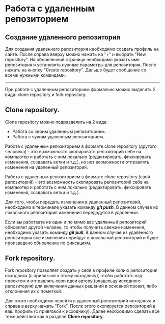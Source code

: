 # Работа с удаленным репозиторием

## Создание удаленного репозитория

Для создания удаленного репозитория необходимо создать профиль на сайте. После справа вверху можно нажать на "+" и выбрать "New repository".
На обновленной странице необходимо указать имя репозитория и установить нужные параметры для репозитория. После нажать на кнопку "Create repository". Дальше будет сообщение со всеми нужными командами.
_____________________________________________________________________________________________

При работе с удаленным репозиторием формально можно выделить 2 вида: clone repository и fork repository.

## Clone repository.

Clone repository можно подразделить на 2 вида:
* Работа со своим удаленным репозиторием.
* Работа с чужим удаленным репозиторием.

Работа с удаленным репозиторием в формате clone repository (другого человека) - это возможность скопировать репозиторий себе на компьютер и работать с ним локально (редактировать, фиксировать изменения, создавать ветки и т.д.), но нет возможности отправлять изменения на удаленный репозиторий.

Работа с удаленным репозиторием в формате clone repository (свой репозиторий) - это возможность скопировать репозиторий себе на компьютер и работать с ним локально (редактировать, фиксировать изменения, создавать ветки и т.д.). 

Для того, чтобы передать изменения в удаленный репозиторий, необходимо в терминале указать команду __*git push*__. В данном случае из локального репозитория изменения передадутся в удаленный.

Если вы работаете не один и по мимо вас удаленный репозиторий обновляет другой человек, то чтобы получить свежие изменения, необходимо указать команду __*git pull*__. В данном случае из удаленного репозитория все изменения перейдут в локальный репозиторий и будет произведено обновление по фиксациям.

## Fork repository.

Fork repository позволяет создать у себя в профиле копию репозитория исходника (с привязкой к этому исходнику), чтобы работать над проектом и отправлять свои идеи автору (владельцу исходного репозитория) для включения данных решений в основной проект, либо отклонения их с пометкой.

Для этого необходимо перейти в удаленный репозиторий исходника и справа в верху нажать "Fork". После этого скопируется репозиторий в ваш профиль (с привязкой к исходнику). Далее необходимо сделать все теже действия как в разделе __Clone repository__.